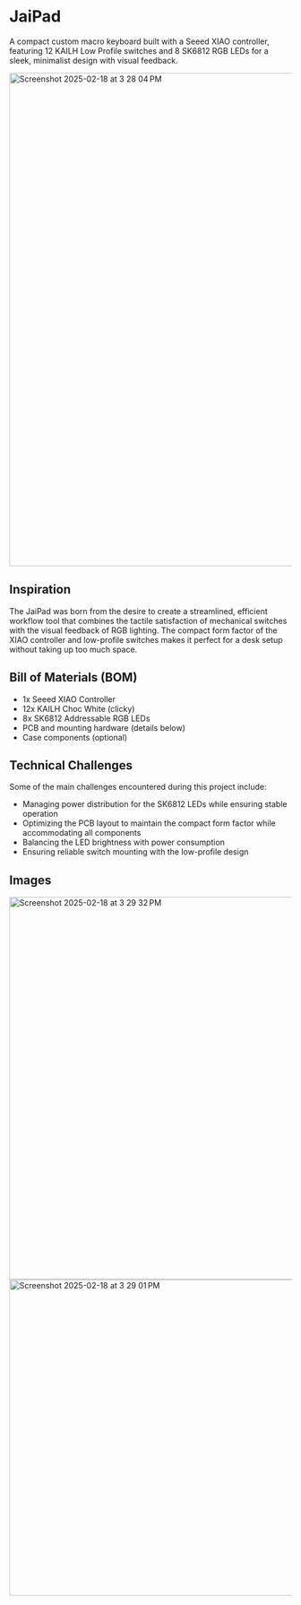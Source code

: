 # JaiPad

A compact custom macro keyboard built with a Seeed XIAO controller, featuring 12 KAILH Low Profile switches and 8 SK6812 RGB LEDs for a sleek, minimalist design with visual feedback.

<img width="880" alt="Screenshot 2025-02-18 at 3 28 04 PM" src="https://github.com/user-attachments/assets/1300ca93-9023-4878-9e85-b2c0e12582be" />

## Inspiration

The JaiPad was born from the desire to create a streamlined, efficient workflow tool that combines the tactile satisfaction of mechanical switches with the visual feedback of RGB lighting. The compact form factor of the XIAO controller and low-profile switches makes it perfect for a desk setup without taking up too much space.

## Bill of Materials (BOM)

- 1x Seeed XIAO Controller
- 12x KAILH Choc White (clicky)
- 8x SK6812 Addressable RGB LEDs
- PCB and mounting hardware (details below)
- Case components (optional)

## Technical Challenges

Some of the main challenges encountered during this project include:
- Managing power distribution for the SK6812 LEDs while ensuring stable operation
- Optimizing the PCB layout to maintain the compact form factor while accommodating all components
- Balancing the LED brightness with power consumption
- Ensuring reliable switch mounting with the low-profile design

## Images

<img width="683" alt="Screenshot 2025-02-18 at 3 29 32 PM" src="https://github.com/user-attachments/assets/aaf7685d-64ab-43b0-83cf-53083b520644" />

<img width="564" alt="Screenshot 2025-02-18 at 3 29 01 PM" src="https://github.com/user-attachments/assets/bb18b9ef-4039-4d35-960b-b3f913a736c2" />



  
